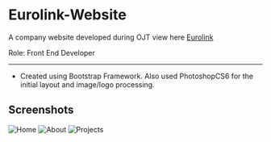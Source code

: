 # Eurolink-Website
A company website developed during OJT view here [Eurolink](https://marievyyy.github.io/Eurolink-Website/)

Role: Front End Developer

***
* Created using Bootstrap Framework. Also used PhotoshopCS6 for the initial layout and image/logo processing.

## Screenshots
![Home](https://user-images.githubusercontent.com/25134135/28240784-3368b18c-69ba-11e7-8115-80bd16dad67e.png)
![About](https://user-images.githubusercontent.com/25134135/28240786-33728162-69ba-11e7-89af-06372ea82586.png)
![Projects](https://user-images.githubusercontent.com/25134135/28240785-336de562-69ba-11e7-8a6f-82228c07b22a.png)
